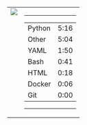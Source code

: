 
<table><tr>
<td valign="top">
  <img src="https://wakatime.com/share/@Aperture/0cd21d5d-ac4f-458d-9c71-d06f479c1297.png" />
</td>

<td valign="top">
  <hr>
  <table>
    <tr><td>Python</td><td>5:16</td></tr><tr><td>Other</td><td>5:04</td></tr><tr><td>YAML</td><td>1:50</td></tr><tr><td>Bash</td><td>0:41</td></tr><tr><td>HTML</td><td>0:18</td></tr><tr><td>Docker</td><td>0:06</td></tr><tr><td>Git</td><td>0:00</td></tr>
  </table>
  <hr>
</td>
</tr></table>

